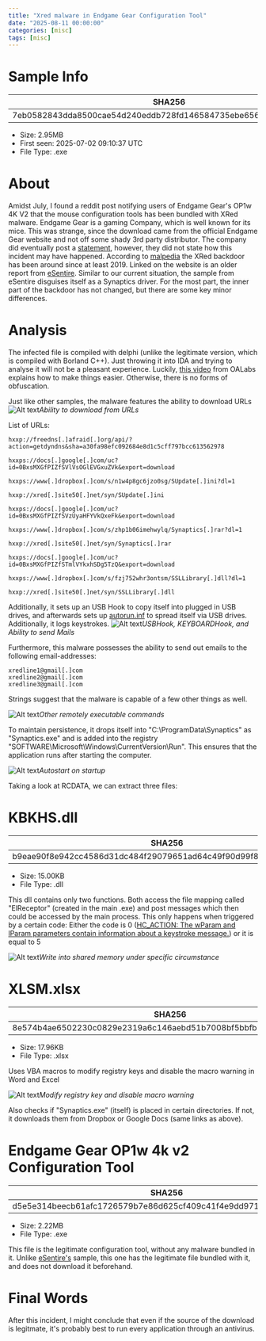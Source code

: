 ```yaml
---
title: "Xred malware in Endgame Gear Configuration Tool"
date: "2025-08-11 00:00:00"
categories: [misc]
tags: [misc]
---
```


# Sample Info

| SHA256|
|---------------------------------------------------------------------------------|
|7eb0582843dda8500cae54d240eddb728fd146584735ebe65605efecc5e1b376 |

* Size:  2.95MB
* First seen:  2025-07-02 09:10:37 UTC
* File Type:  .exe

# About

Amidst July, I found a reddit post notifying users of Endgame Gear's OP1w 4K V2 that the mouse configuration tools has been bundled with XRed malware. Endgame Gear is a gaming Company, which is well known for its mice. This was strange, since the download came from the official Endgame Gear website and not off some shady 3rd party distributor. The company did eventually post a [statement](https://www.endgamegear.com/en-at/security-update), however, they did not state how this incident may have happened. According to [malpedia](https://malpedia.caad.fkie.fraunhofer.de/details/win.xred) the XRed backdoor has been around since at least 2019. Linked on the website is an older report from [eSentire](https://www.esentire.com/blog/xred-backdoor-the-hidden-threat-in-trojanized-programs). Similar to our current situation, the sample from eSentire disguises itself as a Synaptics driver. For the most part, the inner part of the backdoor has not changed, but there are some key minor differences.

# Analysis

The infected file is compiled with delphi (unlike the legitimate version, which is compiled with Borland C++). Just throwing it into IDA  and trying to analyse it will not be a pleasant experience. Luckily, [this video](https://www.youtube.com/watch?v=04RsqP_P9Ss) from OALabs explains how to make things easier. Otherwise, there is no forms of obfuscation.

Just like other samples, the malware features the ability to download URLs 
![Alt text](/assets/2025-08-11-xred/image-1.png )*Ability to download from URLs*

List of URLs:

```
hxxp://freedns[.]afraid[.]org/api/?action=getdyndns&sha=a30fa98efc092684e8d1c5cff797bcc613562978

hxxps://docs[.]google[.]com/uc?id=0BxsMXGfPIZfSVlVsOGlEVGxuZVk&export=download

hxxps://www[.]dropbox[.]com/s/n1w4p8gc6jzo0sg/SUpdate[.]ini?dl=1

hxxp://xred[.]site50[.]net/syn/SUpdate[.]ini

hxxps://docs[.]google[.]com/uc?id=0BxsMXGfPIZfSVzUyaHFYVkQxeFk&export=download

hxxps://www[.]dropbox[.]com/s/zhp1b06imehwylq/Synaptics[.]rar?dl=1

hxxp://xred[.]site50[.]net/syn/Synaptics[.]rar

hxxps://docs[.]google[.]com/uc?id=0BxsMXGfPIZfSTmlVYkxhSDg5TzQ&export=download

hxxps://www[.]dropbox[.]com/s/fzj752whr3ontsm/SSLLibrary[.]dll?dl=1

hxxp://xred[.]site50[.]net/syn/SSLLibrary[.]dll
```



Additionally, it sets up an USB Hook to copy itself into plugged in USB drives, and afterwards sets up [autorun.inf](https://en.wikipedia.org/wiki/Autorun.inf) to spread itself via USB drives. Additionally, it logs keystrokes.
![Alt text](/assets/2025-08-11-xred/image.png)*USBHook, KEYBOARDHook, and Ability to send Mails*

Furthermore, this malware possesses the ability to send out emails to the following email-addresses: 
```
xredline1@gmail[.]com
xredline2@gmail[.]com
xredline3@gmail[.]com
```

Strings suggest that the malware is capable of a few other things as well.

![Alt text](/assets/2025-08-11-xred/image4.png)*Other remotely executable commands*

To maintain persistence, it drops itself into "C:\ProgramData\Synaptics\" as "Synaptics.exe" and is added into the registry "SOFTWARE\\Microsoft\\Windows\\CurrentVersion\\Run". This ensures that the application runs after starting the computer.

![Alt text](/assets/2025-08-11-xred/image3.png)*Autostart on startup*

Taking a look at RCDATA, we can extract three files: 

# KBKHS.dll

| SHA256|
|---------------------------------------------------------------------------------|
| b9eae90f8e942cc4586d31dc484f29079651ad64c49f90d99f86932630c66af2 |

* Size:  15.00KB
* File Type:  .dll

This dll contains only two functions. Both access the file mapping called "ElReceptor" (created in the main .exe) and post messages which then could be accessed by the main process. This only happens when triggered by a certain code: Either the code is 0 ([HC_ACTION: The wParam and lParam parameters contain information about a keystroke message.](https://learn.microsoft.com/en-us/previous-versions/windows/desktop/legacy/ms644984(v=vs.85))) or it is equal to 5

![Alt text](/assets/2025-08-11-xred/image5.png)*Write into shared memory under specific circumstance*

# XLSM.xlsx

| SHA256|
|---------------------------------------------------------------------------------|
| 8e574b4ae6502230c0829e2319a6c146aebd51b7008bf5bbfb731424d7952c15 |

* Size:  17.96KB
* File Type:  .xlsx

Uses VBA macros to modify registry keys and disable the macro warning in Word and Excel


![Alt text](/assets/2025-08-11-xred/image6.png)*Modify registry key and disable macro warning*

Also checks if "Synaptics.exe" (itself) is placed in certain directories. If not, it downloads them from Dropbox or Google Docs (same links as above).


# Endgame Gear OP1w 4k v2 Configuration Tool

| SHA256|
|---------------------------------------------------------------------------------|
| d5e5e314beecb61afc1726579b7e86d625cf409c41f4e9dd9719f3d1f6889538 |

* Size:  2.22MB
* File Type:  .exe

This file is the legitimate configuration tool, without any malware bundled in it. Unlike [eSentire's](https://www.esentire.com/blog/xred-backdoor-the-hidden-threat-in-trojanized-programs) sample, this one has the legitimate file bundled with it, and does not download it beforehand.


# Final Words

After this incident, I might conclude that even if the source of the download is legitmate, it's probably best to run every application through an antivirus. 
